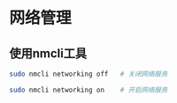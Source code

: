# 网络管理

## 使用nmcli工具

```bash
sudo nmcli networking off	# 关闭网络服务

sudo nmcli networking on	# 开启网络服务
```



